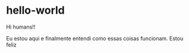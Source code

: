 # hello-world

Hi humans!!

Eu estou aqui e finalmente entendi como essas coisas funcionam. Estou feliz
